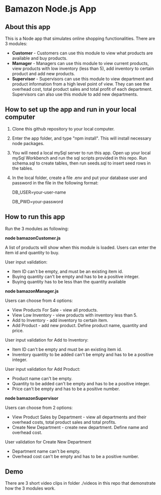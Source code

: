 # Bamazon Node.js App

## About this app
This is a Node app that simulates online shopping functionalities. There are 3 modules:
* **Customer** - Customers can use this module to view what products are available and buy products.
* **Mamager** - Managers can use this module to view current products, view products with low inventory (less than 5), add inventory to certain product and add new products.
* **Supervisor** - Supervisors can use this module to view department and product information from a high level point of view. They can see the overhead cost, total product sales and total profit of each department. Supervisors can also use this module to add new departments. 

## How to set up the app and run in your local computer
1. Clone this github repository to your local computer.
2. Enter the app folder, and type "npm install". This will install necessary node packages.
3. You will need a local mySql server to run this app. Open up your local mySql Workbench and run the sql scripts provided in this repo. Run schema.sql to create tables, then run seeds.sql to insert seed rows in the tables.
4. In the local folder, create a file .env and put your database user and password in the file in the following format:

    DB_USER=your-user-name

    DB_PWD=your-password

## How to run this app
Run the 3 modules as following: 

**node bamazonCustomer.js**

A list of products will show when this module is loaded. Users can enter the item id and quantity to buy. 

User input validation:
* Item ID can't be empty, and must be an existing item id.
* Buying quantity can't be empty and has to be a positive integer.
* Buying quantity has to be less than the quantity available

**node bamazonManager.js**

Users can choose from 4 options:

* View Products For Sale - view all products.
* View Low Inventory - view products with inventory less than 5.
* Add to Inventory - add inventory to certain item.
* Add Product - add new product. Define product name, quantity and price.

User input validation for Add to Inventory:
* Item ID can't be empty and must be an existing item id.
* Inventory quantity to be added can't be empty and has to be a positive integer.

User input validation for Add Product:
* Product name can't be empty.
* Quantity to be added can't be empty and has to be a positive integer.
* Price can't be empty and has to be a positive number.

**node bamazonSupervisor**

Users can choose from 2 options: 

* View Product Sales by Department - view all departments and their overhead costs, total product sales and total profits.
* Create New Department - create new department. Define name and overhead cost.

User validation for Create New Department
* Department name can't be empty.
* Overhead cost can't be empty and has to be a positive number. 

## Demo
There are 3 short video clips in folder ./videos in this repo that demonstrate how the 3 modules work.


